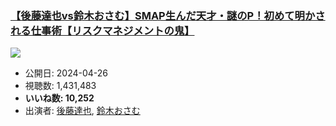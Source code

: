 ### [【後藤達也vs鈴木おさむ】SMAP生んだ天才・謎のP！初めて明かされる仕事術【リスクマネジメントの鬼】](https://www.youtube.com/watch?v=7PgJY5fY5NY)
[![](https://img.youtube.com/vi/7PgJY5fY5NY/sddefault.jpg)](https://www.youtube.com/watch?v=7PgJY5fY5NY)
-   公開日: 2024-04-26
-   視聴数: 1,431,483
-   **いいね数: 10,252**
-   出演者: [後藤達也](/rehacq_fan/people/後藤達也 "wikilink"), [鈴木おさむ](/rehacq_fan/people/鈴木おさむ "wikilink")

